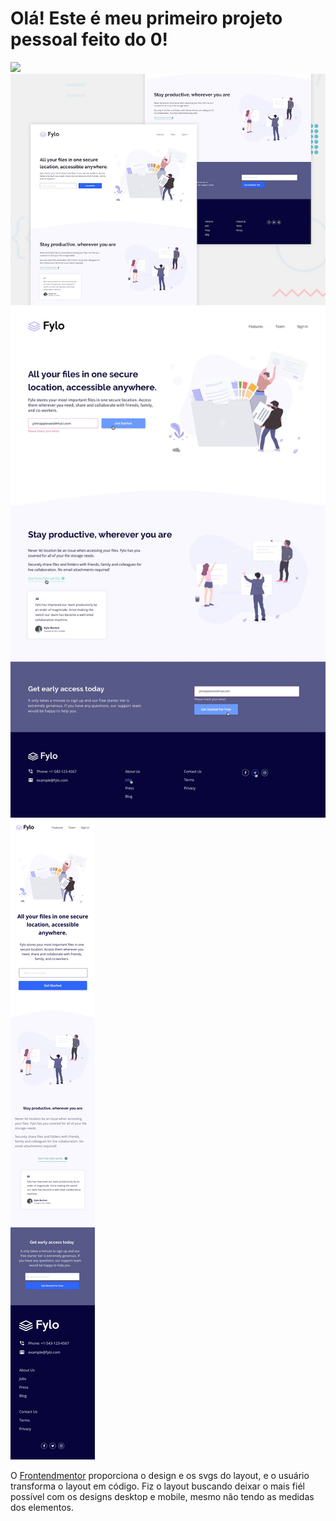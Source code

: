 # Olá! Este é meu primeiro projeto pessoal feito do 0!

<img src="/fylo.gif">
<img src="design/desktop-preview.jpg">
<img src="design/active-states.jpg">
<img src="design/mobile-design.jpg">

O <a href="www.frontendmentor.io">Frontendmentor</a> proporciona o design e os svgs do layout, e o usuário transforma o layout em código.
Fiz o layout buscando deixar o mais fiél possível com os designs desktop e mobile, mesmo não tendo as medidas dos elementos.
